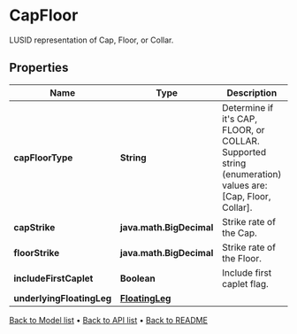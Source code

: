 

# CapFloor

LUSID representation of Cap, Floor, or Collar.

## Properties

| Name | Type | Description | Notes |
|------------ | ------------- | ------------- | -------------|
|**capFloorType** | **String** | Determine if it&#39;s CAP, FLOOR, or COLLAR.    Supported string (enumeration) values are: [Cap, Floor, Collar]. |  |
|**capStrike** | **java.math.BigDecimal** | Strike rate of the Cap. |  [optional] |
|**floorStrike** | **java.math.BigDecimal** | Strike rate of the Floor. |  [optional] |
|**includeFirstCaplet** | **Boolean** | Include first caplet flag. |  |
|**underlyingFloatingLeg** | [**FloatingLeg**](FloatingLeg.md) |  |  |



[Back to Model list](../README.md#documentation-for-models) &#8226; [Back to API list](../README.md#documentation-for-api-endpoints) &#8226; [Back to README](../README.md)


